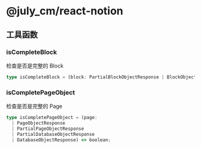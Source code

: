 # @july_cm/react-notion


## 工具函数

### isCompleteBlock

检查是否是完整的 Block

```typescript
type isCompleteBlock = (block: PartialBlockObjectResponse | BlockObjectResponse) => boolean;
```

### isCompletePageObject

检查是否是完整的 Page

```typescript
type isCompletePageObject = (page:
  | PageObjectResponse
  | PartialPageObjectResponse
  | PartialDatabaseObjectResponse
  | DatabaseObjectResponse) => boolean;
```